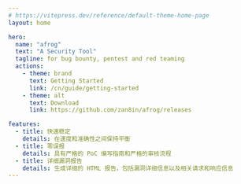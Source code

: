 ```yaml
---
# https://vitepress.dev/reference/default-theme-home-page
layout: home

hero:
  name: "afrog"
  text: "A Security Tool"
  tagline: for bug bounty, pentest and red teaming
  actions:
    - theme: brand
      text: Getting Started
      link: /cn/guide/getting-started
    - theme: alt
      text: Download
      link: https://github.com/zan8in/afrog/releases

features:
  - title: 快速稳定
    details: 在速度和准确性之间保持平衡
  - title: 零误报
    details: 具有严格的 PoC 编写指南和严格的审核流程
  - title: 详细漏洞报告
    details: 生成详细的 HTML 报告，包括漏洞详细信息以及相关请求和响应信息
---
```


